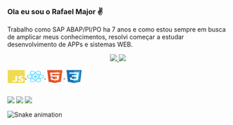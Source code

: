 ### Ola eu sou o Rafael Major ✌️

Trabalho como SAP ABAP/PI/PO ha 7 anos e como estou sempre em busca de amplicar meus conhecimentos, resolvi começar a estudar desenvolvimento de APPs e sistemas WEB.

<div align="center">
  <a href="https://github.com/guelleri">
  <img height="130em" src="https://github-readme-stats.vercel.app/api?username=guelleri&show_icons=true&theme=dracula&include_all_commits=true&count_private=true"/>
  <img height="130em" src="https://github-readme-stats.vercel.app/api/top-langs/?username=guelleri&layout=compact&langs_count=7&theme=dracula"/>
</div> 
<div styl
     e="display: inline_block"><br>
  <img align="center" alt="Rafa-Js" height="30" width="40" src="https://raw.githubusercontent.com/devicons/devicon/master/icons/javascript/javascript-plain.svg">
  <img align="center" alt="Rafa-React" height="30" width="40" src="https://raw.githubusercontent.com/devicons/devicon/master/icons/react/react-original.svg">
  <img align="center" alt="Rafa-HTML" height="30" width="40" src="https://raw.githubusercontent.com/devicons/devicon/master/icons/html5/html5-original.svg">
  <img align="center" alt="Rafa-CSS" height="30" width="40" src="https://raw.githubusercontent.com/devicons/devicon/master/icons/css3/css3-original.svg"> 
</div> 
  
  ##

<div> 
  <a href="https://instagram.com/guelleri" target="_blank"><img src="https://img.shields.io/badge/-Instagram-%23E4405F?style=for-the-badge&logo=instagram&logoColor=white" target="_blank"></a>
  <a href = "mailto:guelleri@gmail.com"><img src="https://img.shields.io/badge/-Gmail-%23333?style=for-the-badge&logo=gmail&logoColor=white" target="_blank"></a>
  <a href="https://www.linkedin.com/in/rafael-guelleri-major-de-oliveira/" target="_blank"><img src="https://img.shields.io/badge/-LinkedIn-%230077B5?style=for-the-badge&logo=linkedin&logoColor=white" target="_blank"></a> 
 
  ![Snake animation](https://github.com/guelleri/guelleri/blob/output/github-contribution-grid-snake.svg)
 
</div>
